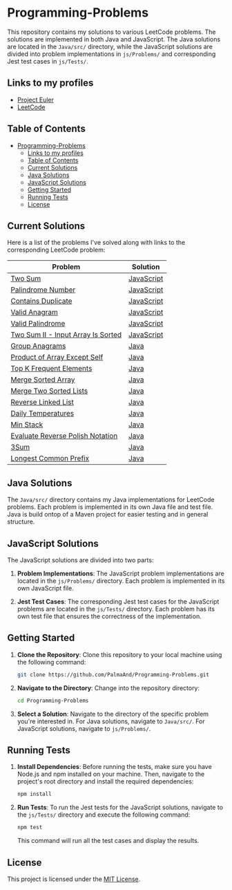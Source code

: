 # Programming-Problems

This repository contains my solutions to various LeetCode problems. The solutions are implemented in both Java and JavaScript. The Java solutions are located in the `Java/src/` directory, while the JavaScript solutions are divided into problem implementations in `js/Problems/` and corresponding Jest test cases in `js/Tests/`.

## Links to my profiles
- [Project Euler](https://projecteuler.net/progress=PalmaAnd)
- [LeetCode](https://leetcode.com/PalmaAnd/)

## Table of Contents

- [Programming-Problems](#programming-problems)
  - [Links to my profiles](#links-to-my-profiles)
  - [Table of Contents](#table-of-contents)
  - [Current Solutions](#current-solutions)
  - [Java Solutions](#java-solutions)
  - [JavaScript Solutions](#javascript-solutions)
  - [Getting Started](#getting-started)
  - [Running Tests](#running-tests)
  - [License](#license)

## Current Solutions

Here is a list of the problems I've solved along with links to the corresponding LeetCode problem:

| Problem                                                                                               | Solution                                                                           |
| ----------------------------------------------------------------------------------------------------- | ---------------------------------------------------------------------------------- |
| [Two Sum](https://leetcode.com/problems/two-sum/)                                                     | [JavaScript](js/Problems/twoSum.js)                                                |
| [Palindrome Number](https://leetcode.com/problems/palindrome-number/)                                 | [JavaScript](js/Problems/isPalindrome.js)                                          |
| [Contains Duplicate](https://leetcode.com/problems/contains-duplicate/)                               | [JavaScript](js/Problems/containsDuplicate.js)                                     |
| [Valid Anagram](https://leetcode.com/problems/valid-anagram/)                                         | [JavaScript](js/Problems/isAnagram.js)                                             |
| [Valid Palindrome](https://leetcode.com/problems/valid-palindrome/)                                   | [JavaScript](js/Problems/isPalindrome.js)                                          |
| [Two Sum II - Input Array Is Sorted](https://leetcode.com/problems/two-sum-ii-input-array-is-sorted/) | [JavaScript](js/Problems/twoSum2.js)                                               |
| [Group Anagrams](https://leetcode.com/problems/group-anagrams/)                                       | [Java](Java/src/main/java/problems/leetcode/arrays_hashing/GroupAnagrams.java)     |
| [Product of Array Except Self](https://leetcode.com/problems/product-of-array-except-self/)           | [Java](Java/src/main/java/problems/leetcode/arrays_hashing/ProductExceptSelf.java) |
| [Top K Frequent Elements](https://leetcode.com/problems/top-k-frequent-elements/)                     | [Java](Java/src/main/java/problems/leetcode/arrays_hashing/TopKFrequent.java)      |
| [Merge Sorted Array](https://leetcode.com/problems/merge-sorted-array/)                               | [Java](Java/src/main/java/problems/leetcode/arrays_hashing/MergeSortedArrays.java) |
| [Merge Two Sorted Lists](https://leetcode.com/problems/merge-two-sorted-lists/)                       | [Java](Java/src/main/java/problems/leetcode/linked_list/MergeTwoSortedLists.java)  |
| [Reverse Linked List](https://leetcode.com/problems/reverse-linked-list/)                             | [Java](Java/src/main/java/problems/leetcode/linked_list/ReverseLinkedList.java)    |
| [Daily Temperatures](https://leetcode.com/problems/daily-temperatures/)                               | [Java](Java/src/main/java/problems/leetcode/stack/DailyTemperatures.java)          |
| [Min Stack](https://leetcode.com/problems/min-stack/)                                                 | [Java](Java/src/main/java/problems/leetcode/stack/MinStack.java)                   |
| [Evaluate Reverse Polish Notation](https://leetcode.com/problems/evaluate-reverse-polish-notation/)   | [Java](Java/src/main/java/problems/leetcode/stack/ReversePolish.java)              |
| [3Sum](https://leetcode.com/problems/3sum/)                                                           | [Java](Java/src/main/java/problems/leetcode/two_pointers/ThreeSum.java)            |
| [Longest Common Prefix](https://leetcode.com/problems/longest-common-prefix)                          | [Java](Java/src/main/java/problems/leetcode/others/LongestCommonPrefix.java)       |

## Java Solutions

The `Java/src/` directory contains my Java implementations for LeetCode problems. Each problem is implemented in its own Java file and test file.
Java is build ontop of a Maven project for easier testing and in general structure.

## JavaScript Solutions

The JavaScript solutions are divided into two parts:

1. **Problem Implementations**: The JavaScript problem implementations are located in the `js/Problems/` directory. Each problem is implemented in its own JavaScript file.

2. **Jest Test Cases**: The corresponding Jest test cases for the JavaScript problems are located in the `js/Tests/` directory. Each problem has its own test file that ensures the correctness of the implementation.

## Getting Started

1. **Clone the Repository**: Clone this repository to your local machine using the following command:

    ```bash
    git clone https://github.com/PalmaAnd/Programming-Problems.git
    ```

2. **Navigate to the Directory**: Change into the repository directory:

    ```bash
    cd Programming-Problems
    ```

3. **Select a Solution**: Navigate to the directory of the specific problem you're interested in. For Java solutions, navigate to `Java/src/`. For JavaScript solutions, navigate to `js/Problems/`.

## Running Tests

1. **Install Dependencies**: Before running the tests, make sure you have Node.js and npm installed on your machine. Then, navigate to the project's root directory and install the required dependencies:

    ```bash
    npm install
    ```

2. **Run Tests**: To run the Jest tests for the JavaScript solutions, navigate to the `js/Tests/` directory and execute the following command:

    ```bash
    npm test
    ```

    This command will run all the test cases and display the results.

## License

This project is licensed under the [MIT License](LICENSE).
